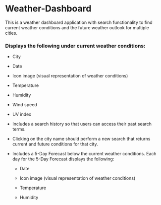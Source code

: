 # Weather-Dashboard

This is a weather dashboard application with search functionality to find current weather conditions and the future weather outlook for multiple cities.






### Displays the following under current weather conditions:

* City
* Date
* Icon image (visual representation of weather conditions)
* Temperature
* Humidity
* Wind speed
* UV index

* Includes a search history so that users can access their past search terms. 
* Clicking on the city name should perform a new search that returns current and future conditions for that city. 

* Includes a 5-Day Forecast below the current weather conditions. Each day for the 5-Day Forecast displays the following:

  * Date

  * Icon image (visual representation of weather conditions)

  * Temperature

  * Humidity
